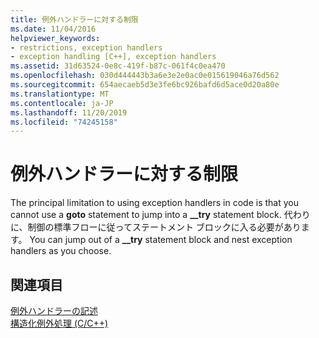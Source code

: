 ```yaml
---
title: 例外ハンドラーに対する制限
ms.date: 11/04/2016
helpviewer_keywords:
- restrictions, exception handlers
- exception handling [C++], exception handlers
ms.assetid: 31d63524-0e8c-419f-b87c-061f4c0ea470
ms.openlocfilehash: 030d444443b3a6e3e2e0ac0e015619046a76d562
ms.sourcegitcommit: 654aecaeb5d3e3fe6bc926bafd6d5ace0d20a80e
ms.translationtype: MT
ms.contentlocale: ja-JP
ms.lasthandoff: 11/20/2019
ms.locfileid: "74245158"
---
```

# <a name="restrictions-on-exception-handlers"></a>例外ハンドラーに対する制限

The principal limitation to using exception handlers in code is that you cannot use a **goto** statement to jump into a **__try** statement block. 代わりに、制御の標準フローに従ってステートメント ブロックに入る必要があります。 You can jump out of a **__try** statement block and nest exception handlers as you choose.

## <a name="see-also"></a>関連項目

[例外ハンドラーの記述](../cpp/writing-an-exception-handler.md)<br/>
[構造化例外処理 (C/C++)](../cpp/structured-exception-handling-c-cpp.md)
